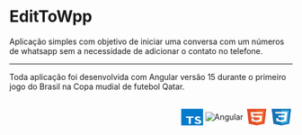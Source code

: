 # EditToWpp

Aplicação simples com objetivo de iniciar uma conversa com um números de whatsapp sem a necessidade de adicionar o contato no telefone.

---

Toda aplicação foi desenvolvida com Angular versão 15 durante o primeiro jogo do Brasil na Copa mudial de futebol Qatar.

<div style="display: inline_block; text-align: end;"><br>

<img align="center" alt="Ts" height="30" width="40" src="https://raw.githubusercontent.com/devicons/devicon/master/icons/typescript/typescript-plain.svg">
<img align="center" height="30" width="40" alt="Angular" src="https://cdn.jsdelivr.net/gh/devicons/devicon/icons/angularjs/angularjs-plain.svg" />
<img align="center" alt="HTML" height="30" width="40" src="https://raw.githubusercontent.com/devicons/devicon/master/icons/html5/html5-original.svg">
<img align="center" alt="CSS" height="30" width="40" src="https://raw.githubusercontent.com/devicons/devicon/master/icons/css3/css3-original.svg">

</div>